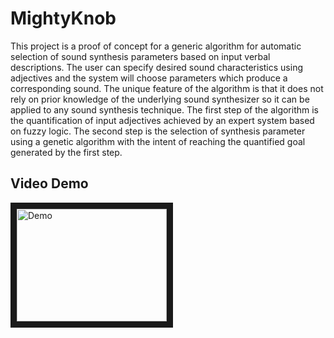 # MightyKnob
This project is a proof of concept for a generic algorithm for automatic selection of sound synthesis parameters based on input verbal descriptions. The user can specify desired sound characteristics using adjectives and the system will choose parameters which produce a corresponding sound. The unique feature of the algorithm is that it does not rely on prior knowledge of the underlying sound synthesizer so it can be applied to any sound synthesis technique. The first step of the algorithm is the quantification of input adjectives achieved by an expert system based on fuzzy logic. The second step is the selection of synthesis parameter using a genetic algorithm with the intent of reaching the quantified goal generated by the first step.

## Video Demo
<a href="http://www.youtube.com/watch?feature=player_embedded&v=1Q4K0QckOIA" target="_blank"><img src="http://img.youtube.com/vi/1Q4K0QckOIA/0.jpg" 
alt="Demo" width="240" height="180" border="10" /></a>
